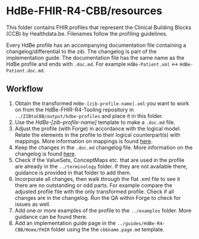 
# HdBe-FHIR-R4-CBB/resources
This folder contains FHIR profiles that represent the Clinical Building Blocks (CCB) by Healthdata.be. Filenames follow the profiling guidelines.

Every HdBe profile has an accompanying documentation file containing a changelog/differential to the zib. The changelog is part of the implementation guide. The documentation file has the same name as the HdBe profile and ends with `.doc.md`. For example `HdBe-Patient.xml` <-> `HdBe-Patient.doc.md`.

## Workflow
1. Obtain the transformed `HdBe-[zib-profile-name].xml` you want to work on from the HdBe-FHIR-R4-Tooling repository in `../ZIBtoCBB/output/hdbe-profiles` and place it in this folder. 
2. Use the _HdBe-[zib-profile-name]_ template to make a `.doc.md` file.
3. Adjust the profile (with Forge) in accordance with the logical model. Relate the elements in the profile to their logical counterpart(s) with mappings. More information on mappings is found [here](https://simplifier.net/guide/hdbe-r4-cbb-develop/Home/Guidance/ProfilingGuidelines.page.md?version=current#associatingthelogicaldefinitiontostructuredefinitions). 
4. Keep the changes in the `.doc.md` changelog file. More information on the changelog is found [here](https://simplifier.net/guide/hdbe-r4-cbb-develop/Home/Guidance/ProfilingGuidelines.page.md?version=current#changelog).
5. Check if the ValueSets, ConceptMaps etc. that are used in the profile are already in the `../terminology` folder. If they are not available there, guidance is provided in that folder to add them. 
6. Incorporate all changes, then walk through the flat .xml file to see it there are no outstanding or odd parts. For example compare the adjusted profile file with the only transformed profile. Check if all changes are in the changelog. Run the QA within Forge to check for issues as well.
7. Add one or more examples of the profile to the `../examples` folder. More guidance can be found there.
8. Add an implementation guide page in the `../guides/HdBe-R4-CBB/Home/FHIR` folder using the the `cbbname.page.md` template. 
